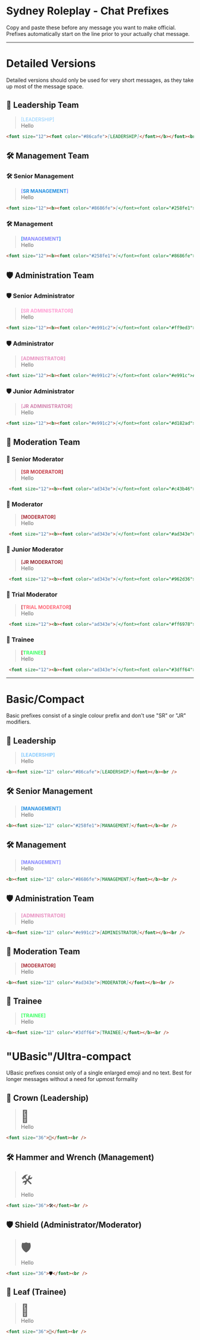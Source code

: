 # Sydney Roleplay - Chat Prefixes
Copy and paste these before any message you want to make official. Prefixes automatically start on the line prior to your actually chat message.

---

# Detailed Versions
Detailed versions should only be used for very short messages, as they take up most of the message space.

## 👑 Leadership Team
> <font size="2"><font color="#86cafe">[LEADERSHIP]</font></b></font><br />
Hello

```md
<font size="12"><font color="#86cafe">[LEADERSHIP]</font></b></font><br />
```

## 🛠️ Management Team

### 🛠️ Senior Management
> <font size="2"><b><font color="#8686fe">[</font><font color="#258fe1">SR MANAGEMENT</font><font color="#8686fe">]</font></b></font><br />
Hello

```md
<font size="12"><b><font color="#8686fe">[</font><font color="#258fe1">SR MANAGEMENT</font><font color="#8686fe">]</font></b></font><br />
```

### 🛠️ Management
> <font size="2"><b><font color="#258fe1">[</font><font color="#8686fe">MANAGEMENT</font><font color="#258fe1">]</font></b></font><br />
Hello

```md
<font size="12"><b><font color="#258fe1">[</font><font color="#8686fe">MANAGEMENT</font><font color="#258fe1">]</font></b></font><br />
```

## 🛡️ Administration Team

### 🛡️ Senior Administrator
> <font size="2"><b><font color="#e991c2">[</font><font color="#ff9ed3">SR ADMINISTRATOR</font><font color="#e991c2">]</font></b></font><br />
Hello

```md
<font size="12"><b><font color="#e991c2">[</font><font color="#ff9ed3">SR ADMINISTRATOR</font><font color="#e991c2">]</font></b></font><br />
```

### 🛡️ Administrator
> <font size="2"><b><font color="#e991c2">[</font><font color="#e991c">ADMINISTRATOR</font><font color="#e991c2">]</font></b></font><br />
Hello

```md
<font size="12"><b><font color="#e991c2">[</font><font color="#e991c">ADMINISTRATOR</font><font color="#e991c2">]</font></b></font><br />
```

### 🛡️ Junior Administrator
> <font size="2"><b><font color="#e991c2">[</font><font color="#d182ad">JR ADMINISTRATOR</font><font color="#e991c2">]</font></b></font><br />
Hello

```md
<font size="12"><b><font color="#e991c2">[</font><font color="#d182ad">JR ADMINISTRATOR</font><font color="#e991c2">]</font></b></font><br />
```

## 🔨 Moderation Team

### 🔨 Senior Moderator
> <font size="2"><b><font color="ad343e">[</font><font color="#c43b46">SR MODERATOR</font><font color="ad343e">]</font></b></font><br />
Hello

```md
 <font size="12"><b><font color="ad343e">[</font><font color="#c43b46">SR MODERATOR</font><font color="ad343e">]</font></b></font><br />
```

### 🔨 Moderator
> <font size="2"><b><font color="ad343e">[</font><font color="#ad343e">MODERATOR</font><font color="ad343e">]</font></b></font><br />
Hello

```md
 <font size="12"><b><font color="ad343e">[</font><font color="#ad343e">MODERATOR</font><font color="ad343e">]</font></b></font><br />
```

### 🔨 Junior Moderator
> <font size="2"><b><font color="ad343e">[</font><font color="#962d36">JR MODERATOR</font><font color="ad343e">]</font></b></font><br />
Hello

```md
 <font size="12"><b><font color="ad343e">[</font><font color="#962d36">JR MODERATOR</font><font color="ad343e">]</font></b></font><br />
```

### 🔨 Trial Moderator
> <font size="2"><b><font color="ad343e">[</font><font color="#ff6978">TRIAL MODERATOR</font><font color="ad343e">]</font></b></font><br />
Hello

```md
 <font size="12"><b><font color="ad343e">[</font><font color="#ff6978">TRIAL MODERATOR</font><font color="ad343e">]</font></b></font><br />
```

### 🌿 Trainee
> <font size="2"><b><font color="ad343e">[</font><font color="#3dff64">TRAINEE</font><font color="ad343e">]</font></b></font><br />
Hello

```md
 <font size="12"><b><font color="ad343e">[</font><font color="#3dff64">TRAINEE</font><font color="ad343e">]</font></b></font><br />
```

---

# Basic/Compact
Basic prefixes consist of a single colour prefix and don't use "SR" or "JR" modifiers.

## 👑 Leadership
> <b><font size="2" color="#86cafe">[LEADERSHIP]</font></b><br />
Hello

```md
<b><font size="12" color="#86cafe">[LEADERSHIP]</font></b><br />
```

## 🛠️ Senior Management
> <b><font size="2" color="#258fe1">[MANAGEMENT]</font></b><br />
Hello

```md
<b><font size="12" color="#258fe1">[MANAGEMENT]</font></b><br />
```

## 🛠️ Management
> <b><font size="2" color="#8686fe">[MANAGEMENT]</font></b><br />
Hello

```md
<b><font size="12" color="#8686fe">[MANAGEMENT]</font></b><br />
```

## 🛡️ Administration Team
> <b><font size="2" color="#e991c2">[ADMINISTRATOR]</font></b><br />
Hello

```md
<b><font size="12" color="#e991c2">[ADMINISTRATOR]</font></b><br />
```

## 🔨 Moderation Team
> <b><font size="2" color="#ad343e">[MODERATOR]</font></b><br />
Hello

```md
<b><font size="12" color="#ad343e">[MODERATOR]</font></b><br />
```

## 🌿 Trainee
> <b><font size="2" color="#3dff64">[TRAINEE]</font></b><br />
Hello

```md
<b><font size="12" color="#3dff64">[TRAINEE]</font></b><br />
```

# "UBasic"/Ultra-compact
UBasic prefixes consist only of a single enlarged emoji and no text. Best for longer messages without a need for upmost formality

## 👑 Crown (Leadership)
> <font size="6">👑</font><br />
Hello

```md
<font size="36">👑</font><br />
```

## 🛠️ Hammer and Wrench (Management)
> <font size="6">🛠️</font><br />
Hello

```md
<font size="36">🛠️</font><br />
```

## 🛡️ Shield (Administrator/Moderator)
> <font size="6">🛡️</font><br />
Hello

```md
<font size="36">🛡️</font><br />
```

## 🌿 Leaf (Trainee)
> <font size="6">🌿</font><br />
Hello

```md
<font size="36">🌿</font><br />
```